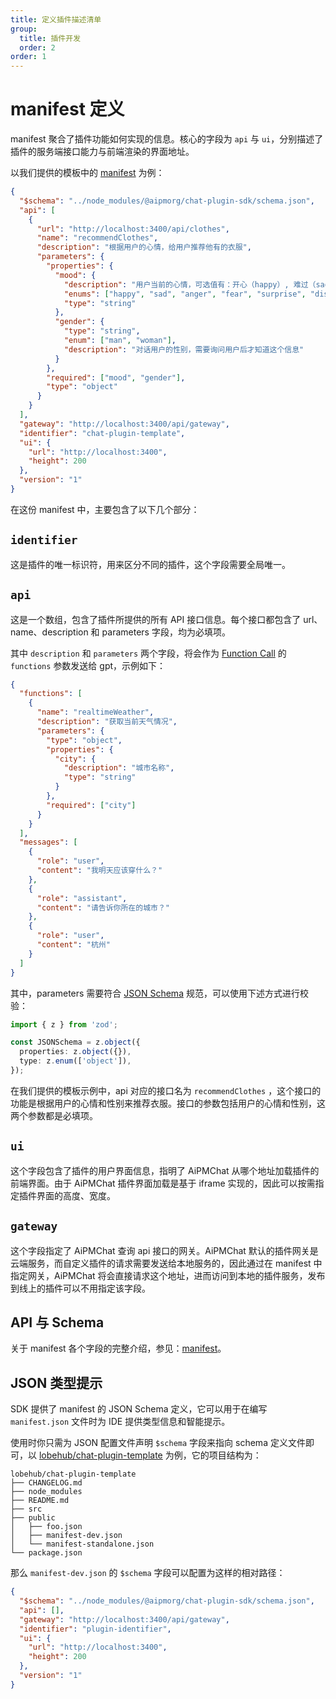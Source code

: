 ```yaml
---
title: 定义插件描述清单
group:
  title: 插件开发
  order: 2
order: 1
---
```


# manifest 定义

manifest 聚合了插件功能如何实现的信息。核心的字段为 `api` 与 `ui`，分别描述了插件的服务端接口能力与前端渲染的界面地址。

以我们提供的模板中的 [manifest](https://github.com/lobehub/chat-plugin-template/blob/main/public/manifest-dev.json) 为例：

```json
{
  "$schema": "../node_modules/@aipmorg/chat-plugin-sdk/schema.json",
  "api": [
    {
      "url": "http://localhost:3400/api/clothes",
      "name": "recommendClothes",
      "description": "根据用户的心情，给用户推荐他有的衣服",
      "parameters": {
        "properties": {
          "mood": {
            "description": "用户当前的心情，可选值有：开心（happy）, 难过（sad）,生气 （anger）,害怕（fear）,惊喜（ surprise）,厌恶 （disgust）",
            "enums": ["happy", "sad", "anger", "fear", "surprise", "disgust"],
            "type": "string"
          },
          "gender": {
            "type": "string",
            "enum": ["man", "woman"],
            "description": "对话用户的性别，需要询问用户后才知道这个信息"
          }
        },
        "required": ["mood", "gender"],
        "type": "object"
      }
    }
  ],
  "gateway": "http://localhost:3400/api/gateway",
  "identifier": "chat-plugin-template",
  "ui": {
    "url": "http://localhost:3400",
    "height": 200
  },
  "version": "1"
}
```

在这份 manifest 中，主要包含了以下几个部分：

## `identifier`

这是插件的唯一标识符，用来区分不同的插件，这个字段需要全局唯一。

## `api`

这是一个数组，包含了插件所提供的所有 API 接口信息。每个接口都包含了 url、name、description 和 parameters 字段，均为必填项。

其中 `description` 和 `parameters` 两个字段，将会作为 [Function Call](https://sspai.com/post/81986) 的 `functions` 参数发送给 gpt，示例如下：

```json
{
  "functions": [
    {
      "name": "realtimeWeather",
      "description": "获取当前天气情况",
      "parameters": {
        "type": "object",
        "properties": {
          "city": {
            "description": "城市名称",
            "type": "string"
          }
        },
        "required": ["city"]
      }
    }
  ],
  "messages": [
    {
      "role": "user",
      "content": "我明天应该穿什么？"
    },
    {
      "role": "assistant",
      "content": "请告诉你所在的城市？"
    },
    {
      "role": "user",
      "content": "杭州"
    }
  ]
}
```

其中，parameters 需要符合 [JSON Schema](https://json-schema.org/) 规范，可以使用下述方式进行校验：

```ts
import { z } from 'zod';

const JSONSchema = z.object({
  properties: z.object({}),
  type: z.enum(['object']),
});
```

在我们提供的模板示例中，api 对应的接口名为 `recommendClothes` ，这个接口的功能是根据用户的心情和性别来推荐衣服。接口的参数包括用户的心情和性别，这两个参数都是必填项。

## `ui`

这个字段包含了插件的用户界面信息，指明了 AiPMChat 从哪个地址加载插件的前端界面。由于 AiPMChat 插件界面加载是基于 iframe 实现的，因此可以按需指定插件界面的高度、宽度。

## `gateway`

这个字段指定了 AiPMChat 查询 api 接口的网关。AiPMChat 默认的插件网关是云端服务，而自定义插件的请求需要发送给本地服务的，因此通过在 manifest 中指定网关，AiPMChat 将会直接请求这个地址，进而访问到本地的插件服务，发布到线上的插件可以不用指定该字段。

## API 与 Schema

关于 manifest 各个字段的完整介绍，参见：[manifest](/api/plugin-manifest)。

## JSON 类型提示

SDK 提供了 manifest 的 JSON Schema 定义，它可以用于在编写 `manifest.json` 文件时为 IDE 提供类型信息和智能提示。

使用时你只需为 JSON 配置文件声明 `$schema` 字段来指向 schema 定义文件即可，以 [lobehub/chat-plugin-template](https://github.com/lobehub/chat-plugin-template/blob/main/public/manifest-dev.json) 为例，它的项目结构为：

```plaintext
lobehub/chat-plugin-template
├── CHANGELOG.md
├── node_modules
├── README.md
├── src
├── public
│   ├── foo.json
│   ├── manifest-dev.json
│   └── manifest-standalone.json
└── package.json
```

那么 `manifest-dev.json` 的 `$schema` 字段可以配置为这样的相对路径：

```json filename=manifest-dev.json
{
  "$schema": "../node_modules/@aipmorg/chat-plugin-sdk/schema.json",
  "api": [],
  "gateway": "http://localhost:3400/api/gateway",
  "identifier": "plugin-identifier",
  "ui": {
    "url": "http://localhost:3400",
    "height": 200
  },
  "version": "1"
}
```
